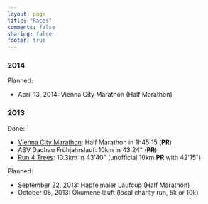 ```yaml
---
layout: page
title: "Races"
comments: false
sharing: false
footer: true
---
```


### 2014 ###

Planned:

* April 13, 2014: Vienna City Marathon (Half Marathon)

### 2013 ###

Done:

* [Vienna City Marathon](/blog/2013/04/17/vienna-city-half-marathon/): Half Marathon in 1h45'15 (**PR**)
* ASV Dachau Fr&uuml;hjahrslauf: 10km in 43'24" (<strike>**PR**</strike>)
* [Run 4 Trees](/blog/2013/07/30/race-report-run-4-trees/): 10.3km in 43'40" (unofficial 10km **PR** with 42'15")

Planned:

* September 22, 2013: Hapfelmaier Laufcup (Half Marathon)
* October 05, 2013: Ökumene läuft (local charity run, 5k or 10k)
